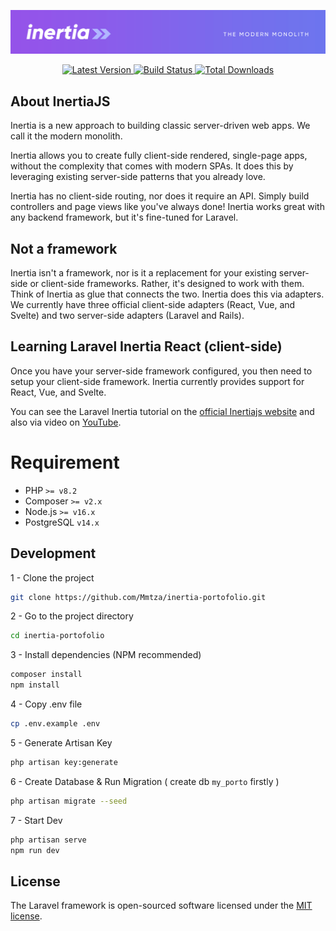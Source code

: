 <p align="center"><a href="https://inertiajs.com" target="_blank"><img src="https://github.com/inertiajs/.github/blob/master/LOGO.png" alt="Inertia Logo"></a></p>

<p align="center">
  <a href="https://github.com/inertiajs/inertia-laravel/releases">
    <img src="https://img.shields.io/github/release/inertiajs/inertia-laravel.svg?style=flat-square" alt="Latest Version">
  </a>
  <a href="https://github.com/inertiajs/inertia-laravel/actions/workflows/tests.yml?query=workflow%3Atests+branch%3Amaster">
    <img src="https://github.com/inertiajs/inertia-laravel/actions/workflows/tests.yml/badge.svg?branch=master" alt="Build Status">
  </a>
  <a href="https://packagist.org/packages/inertiajs/inertia-laravel">
    <img src="https://img.shields.io/packagist/dt/inertiajs/inertia-laravel.svg?style=flat-square" alt="Total Downloads">
  </a>
</p>

## About InertiaJS

Inertia is a new approach to building classic server-driven web apps. We call it the modern monolith.

Inertia allows you to create fully client-side rendered, single-page apps, without the complexity that comes with modern SPAs. It does this by leveraging existing server-side patterns that you already love.

Inertia has no client-side routing, nor does it require an API. Simply build controllers and page views like you've always done! Inertia works great with any backend framework, but it's fine-tuned for Laravel.

## Not a framework

Inertia isn't a framework, nor is it a replacement for your existing server-side or client-side frameworks. Rather, it's designed to work with them. Think of Inertia as glue that connects the two. Inertia does this via adapters. We currently have three official client-side adapters (React, Vue, and Svelte) and two server-side adapters (Laravel and Rails).

## Learning Laravel Inertia React (client-side)

Once you have your server-side framework configured, you then need to setup your client-side framework. Inertia currently provides support for React, Vue, and Svelte.

You can see the Laravel Inertia tutorial on the <a href="https://www.inertiajs.com">official Inertiajs website</a> and also via video on <a href="https://www.youtube.com/watch?v=HkCQVhWtexQ&list=PLxzARwISlmzgO74VI9Yva7sxbUhJJ56yW&ab_channel=WEBDEVIndo">YouTube</a>.

# Requirement

-   PHP `>= v8.2`
-   Composer `>= v2.x`
-   Node.js `>= v16.x`
-   PostgreSQL `v14.x`

## Development

1 - Clone the project

```bash
git clone https://github.com/Mmtza/inertia-portofolio.git
```

2 - Go to the project directory

```bash
cd inertia-portofolio
```

3 - Install dependencies (NPM recommended)

```bash
composer install
npm install
```

4 - Copy .env file

```bash
cp .env.example .env
```

5 - Generate Artisan Key

```bash
php artisan key:generate
```

6 - Create Database & Run Migration ( create db `my_porto` firstly )

```bash
php artisan migrate --seed
```

7 - Start Dev

```bash
php artisan serve
npm run dev
```

## License

The Laravel framework is open-sourced software licensed under the [MIT license](https://opensource.org/licenses/MIT).
